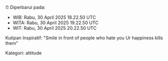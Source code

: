 ⏰ Diperbarui pada:
- WIB: Rabu, 30 April 2025 18.22.50 UTC
- WITA: Rabu, 30 April 2025 19.22.50 UTC
- WIT: Rabu, 30 April 2025 20.22.50 UTC

Kutipan Inspiratif:
"Smile in front of people who hate you Ur happiness kills them"


Kategori: attitude

